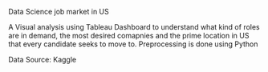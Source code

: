 Data Science job market in US

A Visual analysis using Tableau Dashboard to understand what kind of roles are in demand, the most desired comapnies and the prime location in US that every candidate seeks to move to. Preprocessing is done using Python

Data Source: Kaggle
